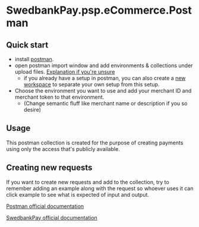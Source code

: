 # SwedbankPay.psp.eCommerce.Postman

## Quick start

- install [postman][download].
- open postman import window and add environments & collections under upload files. [Explanation if you're unsure][importFiles]
  - if you already have a setup in postman, you can also create a [new workspace][workspaces] to separate your own setup from this setup.
- Choose the environment you want to use and add your merchant ID and merchant token to that environment.
  - (Change semantic fluff like merchant name or description if you so desire)

## Usage

This postman collection is created for the purpose of creating payments using only the access that's publicly available.

## Creating new requests

If you want to create new requests and add to the collection, try to remember adding an example along with the request so whoever uses it can click example to see what is expected of input and output.

[Postman official documentation][documentation]

[SwedbankPay official documentation][SWBPayDocumentation]

[documentation]: <https://learning.postman.com/>
[download]: <https://www.postman.com/downloads/>
[importFiles]: <https://learning.postman.com/docs/postman/collections/importing-and-exporting-data/#importing-data-into-postman>
[SWBPayDocumentation]: <https://developer.swedbankpay.com/>
[workspaces]: <https://learning.postman.com/docs/postman/workspaces/creating-workspaces/>
